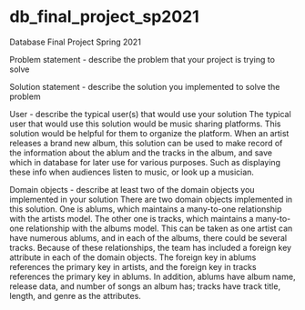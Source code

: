 # db_final_project_sp2021
Database Final Project Spring 2021

Problem statement - describe the problem that your project is trying to solve

Solution statement - describe the solution you implemented to solve the problem

User - describe the typical user(s) that would use your solution
The typical user that would use this solution would be music sharing platforms. This solution would be 
helpful for them to organize the platform. When an artist releases a brand new album, this solution can 
be used to make record of the information about the ablum and the tracks in the album, and save which 
in database for later use for various purposes. Such as displaying these info when audiences listen to
music, or look up a musician.

Domain objects - describe at least two of the domain objects you implemented in your solution
There are two domain objects implemented in this solution. One is ablums, which maintains a many-to-one 
relationship with the artists model. The other one is tracks, which maintains a many-to-one relationship 
with the albums model. This can be taken as one artist can have numerous ablums, and in each of the 
albums, there could be several tracks. Because of these relationships, the team has included a foreign 
key attribute in each of the domain objects. The foreign key in ablums references the primary key in 
artists, and the foreign key in tracks references the primary key in ablums. In addition, ablums have 
album name, release data, and number of songs an album has; tracks have track title, length, and genre 
as the attributes.
